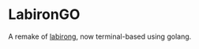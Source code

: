 # LabironGO

A remake of [labirong](https://github.com/Wuzi/labirong), now terminal-based using golang.
